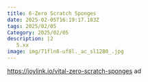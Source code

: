 ```yaml
---
title: 6-Zero Scratch Sponges
date: 2025-02-05T16:19:17.183Z
tags: 2025/02/05
Category: 2025/02/05
description: |2
   5.xx 
image: img/71fln8-uf8l._ac_sl1280_.jpg
---
```

https://joylink.io/vital-zero-scratch-sponges
ad